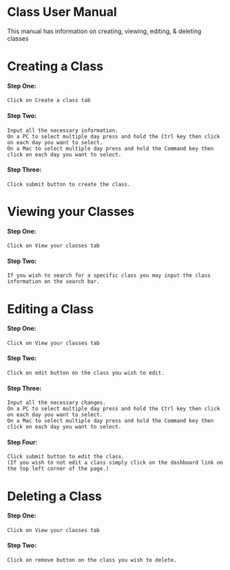 # Class User Manual 
This manual has information on creating, viewing, editing, & deleting classes

# Creating a Class
#### Step One: 
	Click on Create a class tab 
#### Step Two:
	Input all the necessary information.
	On a PC to select multiple day press and hold the Ctrl key then click on each day you want to select.
	On a Mac to select multiple day press and hold the Command key then click on each day you want to select.
#### Step Three:
	Click submit button to create the class. 
	
# Viewing your Classes 
#### Step One: 
	Click on View your classes tab 
#### Step Two:
	If you wish to search for a specific class you may input the class information on the search bar.

# Editing a Class
#### Step One: 
	Click on View your classes tab 
#### Step Two:
	Click on edit button on the class you wish to edit.
#### Step Three:
	Input all the necessary changes.
	On a PC to select multiple day press and hold the Ctrl key then click on each day you want to select.
	On a Mac to select multiple day press and hold the Command key then click on each day you want to select.
#### Step Four:
	Click submit button to edit the class. 
	(If you wish to not edit a class simply click on the dashboard link on the top left corner of the page.)
	
# Deleting a Class
#### Step One: 
	Click on View your classes tab 
#### Step Two:
	Click on remove button on the class you wish to delete.
